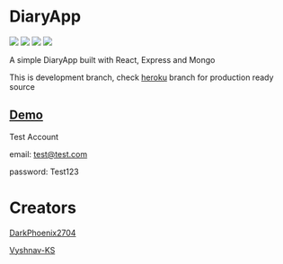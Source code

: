 # DiaryApp
![](https://img.shields.io/badge/Heroku-430098?style=for-the-badge&logo=heroku&logoColor=white)
![](https://img.shields.io/badge/MongoDB-4EA94B?style=for-the-badge&logo=mongodb&logoColor=white)
![](https://img.shields.io/badge/Webpack-8DD6F9?style=for-the-badge&logo=Webpack&logoColor=white)
![](https://img.shields.io/badge/React-20232A?style=for-the-badge&logo=react&logoColor=61DAFB)


A simple DiaryApp built with React, Express and Mongo

This is development branch, check [heroku](https://github.com/DarkPhoenix2704/diaryApp/tree/heroku) branch for production ready source
## [Demo](https://diary2704.herokuapp.com/)
Test Account

email:    test@test.com

password: Test123


# Creators
[DarkPhoenix2704](https://github.com/DarkPhoenix2704)

[Vyshnav-KS](https://github.com/Vyshnav-KS)
